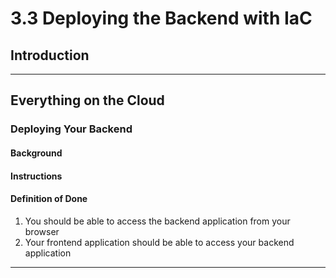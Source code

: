 # 3.3 Deploying the Backend with IaC

## Introduction

---

## Everything on the Cloud

### Deploying Your Backend

#### Background

#### Instructions

#### Definition of Done

1. You should be able to access the backend application from your browser
2. Your frontend application should be able to access your backend application

---